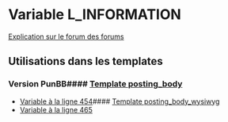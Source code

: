 # Variable L_INFORMATION
[Explication sur le forum des forums](http://forum.forumactif.com/t294113-listing-des-variables#L_INFORMATION)
## Utilisations dans les templates
### Version PunBB#### [Template posting_body](punbb/posting_body.md)
* [Variable à la ligne 454](../punbb/posting_body.tpl#L454)#### [Template posting_body_wysiwyg](punbb/posting_body_wysiwyg.md)
* [Variable à la ligne 465](../punbb/posting_body_wysiwyg.tpl#L465)